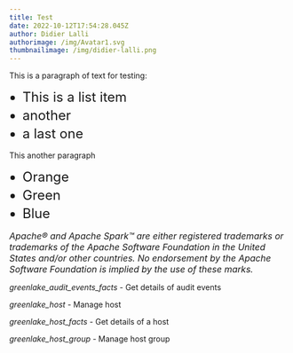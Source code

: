 ```yaml
---
title: Test
date: 2022-10-12T17:54:28.045Z
author: Didier Lalli
authorimage: /img/Avatar1.svg
thumbnailimage: /img/didier-lalli.png
---
```

<style>
ul li{
 font-size:24px;
}
i { 
  color: grey; }
</style>

<style>
li {
    font-size: 27px;
    line-height: 33px;
    max-width: none;
}
</style>

This is a paragraph of text for testing:

* This is a list item
* another
* a last one

This another paragraph

* Orange
* Green
* Blue

<font size="3"> *Apache® and Apache Spark™ are either registered trademarks or trademarks of the Apache Software Foundation in the United States and/or other countries. No endorsement by the Apache Software Foundation is implied by the use of these marks.* </font>

*greenlake_audit_events_facts* - Get details of audit events

*greenlake_host* - Manage host

*greenlake_host_facts -* Get details of a host

*greenlake_host_group -* Manage host group

<br />
 ﻿   
<style>
table {
    display: block;
    width: max-content !important;
    max-width: 100%;
    overflow: auto;
     -webkit-box-shadow: none;
    -moz-box-shadow: none;
    box-shadow: none;
    border:1px solid grey;
}
td {
   -webkit-box-shadow: none;
    -moz-box-shadow: none;
    box-shadow: none;
    border:1px solid grey;
    text-align: left !important;
     font-weight: normal !important;
    padding: 10px !important;
}
thead tr:first-child td {
  -webkit-box-shadow: none;
  -moz-box-shadow: none;
  box-shadow: none;
  border:1px solid grey;
  text-align: center !important;
  padding: 20px !important;
  font-weight: bold !important;
}


<iframe src=**[http://players.brightcove.net/1160438707001/V1YFSRkoe_default/index.html?videoId=ref:v100006233](http://players.brightcove.net/1160438707001/V1YFSRkoe_default/index.html?videoId=ref:v100006233 "http\://players.brightcove.net/1160438707001/V1YFSRkoe_default/index.html?videoId=ref:v100006233")** allowfullscreen webkitallowfullscreen mozallowfullscreen></iframe>



<iframe src="https://players.brightcove.net/1160438707001/IgBbIFicRj_default/index.html?videoId=6365280793112"
  allowfullscreen=""
  allow="encrypted-media"
  width="960" height="540"></iframe>

```html

```

```html

```



```html

```

```markdown
import IO;
import Map.map as map;
import Set.set;
import Sort;
import Regex.regex;
import ArgumentParser;

proc countUniqueWarnings(ref warningsMap: map(string, ?t), inputFileReader: IO.fileReader(?)) where t == (int, set(string)){
  // A pattern of a typical warning line
  // Ex: filename.chpl:lineNumber: warning message blah
  const warningRegex = new regex("(.*.chpl|<command-line arg>):\\d+: (.*)\n"); // Anything inside ( ) is a capture group
  var warning : string;
  var fileName: string;
  for (fullMatch, fileNameMatch, warningMatch) in inputFileReader.matches(warningRegex, captures=2) {
    inputFileReader.extractMatch(warningMatch, warning);
    inputFileReader.extractMatch(fileNameMatch, fileName);
    // Check if the string mentions that something is unstable
    // If so, add it to the map
    if !containsUnstableWarning(warning) then
      continue;
    warning = anonymizeWarning(warning);
    if warningsMap.contains(warning) {
      warningsMap[warning][0] += 1;
    } else {
      warningsMap[warning][0] = 1;
    }
    warningsMap[warning][1].add(fileName); // Add the fileName to the set of files that have this warning
  }
}

proc containsUnstableWarning(warning: string) : bool {
  // Check if the string mentions that something is unstable
  return warning.find("unstable") != -1 || warning.find("enum-to-bool") != -1 ||
         warning.find("enum-to-float") != -1;
}
```

| Date          | Title                             | Speaker           | Webinar Link                                                                                            | Early Access Link                                                                         |
| ------------- | --------------------------------- | ----------------- | ------------------------------------------------------------------------------------------------------- | ----------------------------------------------------------------------------------------- |
| **10-Nov-22** | **HPE GreenLake for Data Fabric** | **Alaric Thomas** | **[Register to Webinar](https://hpe.zoom.us/webinar/register/1016631597484/WN_xLR2ynonSi6SojUswkVmRw)** | **[Sign up for Early Access](https://connect.hpe.com/HPEGreenLakeEarlyAccessDataFabric)** |
| 17-Nov-22     | HPE Ezmeral Unified Analytics     | Terry Chiang      | [Register to Webinar](https://hpe.zoom.us/webinar/register/7516631596092/WN_qEWHxuucTa-UilEnOqmByg)     | [Sign up for Early Access](https://connect.hpe.com/HPEEzmeralEarlyAccessUnifiedAnalytics) |

- - -

- - -

<br />

| Date          | Title                             | Speaker           | Webinar Link                                                                                            | Early Access Link                                                                         |
| ------------- | --------------------------------- | ----------------- | ------------------------------------------------------------------------------------------------------- | ----------------------------------------------------------------------------------------- |
| **10-Nov-22** | **HPE GreenLake for Data Fabric** | **Alaric Thomas** | **[Register to Webinar](https://hpe.zoom.us/webinar/register/1016631597484/WN_xLR2ynonSi6SojUswkVmRw)** | **[Sign up for Early Access](https://connect.hpe.com/HPEGreenLakeEarlyAccessDataFabric)** |
| 17-Nov-22     | HPE Ezmeral Unified Analytics     | Terry Chiang      | [Register to Webinar](https://hpe.zoom.us/webinar/register/7516631596092/WN_qEWHxuucTa-UilEnOqmByg)     | [Sign up for Early Access](https://connect.hpe.com/HPEEzmeralEarlyAccessUnifiedAnalytics) |